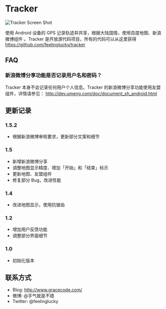 # Tracker

![Tracker Screen Shot](http://files.gracecode.com/2012_07_16/1342425568.png)

使用 Android 设备的 GPS 记录轨迹并共享，根据大陆国情，使用百度地图、新浪微博组件
。Tracker 是开放源代码项目，所有的代码可以从这里获得 https://github.com/feelinglucky/tracker

## FAQ

### 新浪微博分享功能是否记录用户名和密码？

Tracker 本身不会记录任何用户个人信息。Tracker 的新浪微博分享功能使用友盟组件，详情请参见： http://dev.umeng.com/doc/document_sh_android.html


## 更新记录

### 1.5.2

* 根据新浪微博审核要求，更新部分文案和细节

### 1.5

* 新增新浪微博分享
* 调整地图显示精度、增加「开始」和「结束」标示
* 更新地图、友盟组件
* 修复部分 Bug，改进性能

### 1.4

* 改进地图显示，使用抗锯齿

### 1.2

* 增加用户反馈功能
* 调整部分界面细节

### 1.0

* 初始化版本

## 联系方式

* Blog: http://www.gracecode.com/
* 微博: @手气就是不错
* Twitter: @feelinglucky
